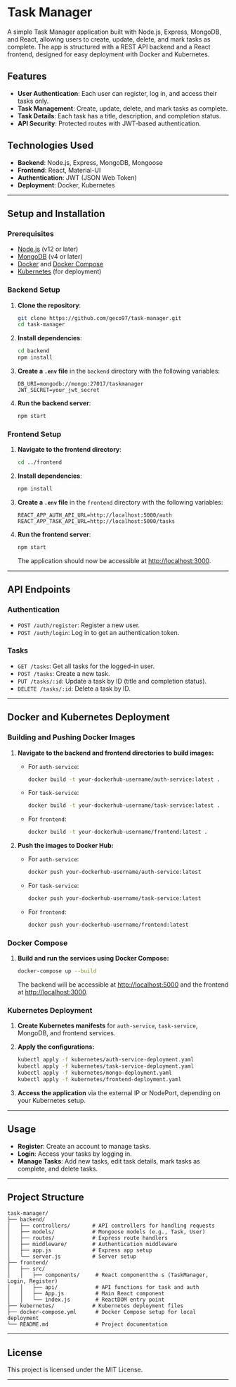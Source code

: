 
# Task Manager

A simple Task Manager application built with Node.js, Express, MongoDB, and React, allowing users to create, update, delete, and mark tasks as complete. The app is structured with a REST API backend and a React frontend, designed for easy deployment with Docker and Kubernetes.

## Features

- **User Authentication**: Each user can register, log in, and access their tasks only.
- **Task Management**: Create, update, delete, and mark tasks as complete.
- **Task Details**: Each task has a title, description, and completion status.
- **API Security**: Protected routes with JWT-based authentication.

## Technologies Used

- **Backend**: Node.js, Express, MongoDB, Mongoose
- **Frontend**: React, Material-UI
- **Authentication**: JWT (JSON Web Token)
- **Deployment**: Docker, Kubernetes

---

## Setup and Installation

### Prerequisites

- [Node.js](https://nodejs.org/) (v12 or later)
- [MongoDB](https://www.mongodb.com/) (v4 or later)
- [Docker](https://www.docker.com/) and [Docker Compose](https://docs.docker.com/compose/)
- [Kubernetes](https://kubernetes.io/) (for deployment)

### Backend Setup

1. **Clone the repository**:

   ```bash
   git clone https://github.com/geco97/task-manager.git
   cd task-manager
   ```

2. **Install dependencies**:

   ```bash
   cd backend
   npm install
   ```

3. **Create a `.env` file** in the `backend` directory with the following variables:

   ```plaintext
   DB_URI=mongodb://mongo:27017/taskmanager
   JWT_SECRET=your_jwt_secret
   ```

4. **Run the backend server**:

   ```bash
   npm start
   ```

### Frontend Setup

1. **Navigate to the frontend directory**:

   ```bash
   cd ../frontend
   ```

2. **Install dependencies**:

   ```bash
   npm install
   ```

3. **Create a `.env` file** in the `frontend` directory with the following variables:

   ```plaintext
   REACT_APP_AUTH_API_URL=http://localhost:5000/auth
   REACT_APP_TASK_API_URL=http://localhost:5000/tasks
   ```

4. **Run the frontend server**:

   ```bash
   npm start
   ```

   The application should now be accessible at [http://localhost:3000](http://localhost:3000).

---

## API Endpoints

### Authentication

- `POST /auth/register`: Register a new user.
- `POST /auth/login`: Log in to get an authentication token.

### Tasks

- `GET /tasks`: Get all tasks for the logged-in user.
- `POST /tasks`: Create a new task.
- `PUT /tasks/:id`: Update a task by ID (title and completion status).
- `DELETE /tasks/:id`: Delete a task by ID.

---

## Docker and Kubernetes Deployment

### Building and Pushing Docker Images

1. **Navigate to the backend and frontend directories to build images:**

   - For `auth-service`:

     ```bash
     docker build -t your-dockerhub-username/auth-service:latest .
     ```

   - For `task-service`:

     ```bash
     docker build -t your-dockerhub-username/task-service:latest .
     ```

   - For `frontend`:

     ```bash
     docker build -t your-dockerhub-username/frontend:latest .
     ```

2. **Push the images to Docker Hub:**

   - For `auth-service`:

     ```bash
     docker push your-dockerhub-username/auth-service:latest
     ```

   - For `task-service`:

     ```bash
     docker push your-dockerhub-username/task-service:latest
     ```

   - For `frontend`:

     ```bash
     docker push your-dockerhub-username/frontend:latest
     ```

### Docker Compose

1. **Build and run the services using Docker Compose:**

   ```bash
   docker-compose up --build
   ```

   The backend will be accessible at [http://localhost:5000](http://localhost:5000) and the frontend at [http://localhost:3000](http://localhost:3000).

### Kubernetes Deployment

1. **Create Kubernetes manifests** for `auth-service`, `task-service`, MongoDB, and frontend services.

2. **Apply the configurations:**

   ```bash
   kubectl apply -f kubernetes/auth-service-deployment.yaml
   kubectl apply -f kubernetes/task-service-deployment.yaml
   kubectl apply -f kubernetes/mongo-deployment.yaml
   kubectl apply -f kubernetes/frontend-deployment.yaml
   ```

3. **Access the application** via the external IP or NodePort, depending on your Kubernetes setup.

---

## Usage

- **Register**: Create an account to manage tasks.
- **Login**: Access your tasks by logging in.
- **Manage Tasks**: Add new tasks, edit task details, mark tasks as complete, and delete tasks.

---

## Project Structure

```plaintext
task-manager/
├── backend/
│   ├── controllers/       # API controllers for handling requests
│   ├── models/            # Mongoose models (e.g., Task, User)
│   ├── routes/            # Express route handlers
│   ├── middleware/        # Authentication middleware
│   ├── app.js             # Express app setup
│   └── server.js          # Server setup
├── frontend/
│   ├── src/
│   │   ├── components/     # React componentthe s (TaskManager, Login, Register)
│   │   ├── api/            # API functions for task and auth
│   │   ├── App.js          # Main React component
│   │   └── index.js        # ReactDOM entry point
├── kubernetes/            # Kubernetes deployment files
├── docker-compose.yml      # Docker Compose setup for local deployment
└── README.md               # Project documentation
```

---

## License

This project is licensed under the MIT License.

---
